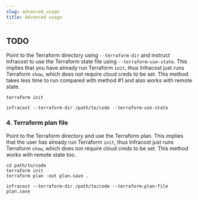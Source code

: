 ```yaml
---
slug: advanced_usage
title: Advanced usage
---
```


## TODO

Point to the Terraform directory using `--terraform-dir` and instruct Infracost to use the Terraform state file using `--terraform-use-state`. This implies that you have already run Terraform `init`, thus Infracost just runs Terraform `show`, which does not require cloud creds to be set. This method takes less time to run compared with method #1 and also works with remote state.

  ```shell
  terraform init

  infracost --terraform-dir /path/to/code --terraform-use-state
  ```


### 4. Terraform plan file

Point to the Terraform directory and use the Terraform plan. This implies that the user has already run Terraform `init`, thus Infracost just runs Terraform `show`, which does not require cloud creds to be set. This method works with remote state too.

  ```shell
  cd path/to/code
  terraform init
  terraform plan -out plan.save .

  infracost --terraform-dir /path/to/code --terraform-plan-file plan.save
  ```
